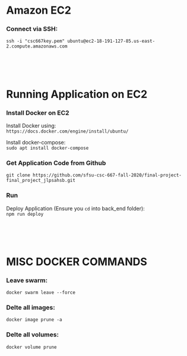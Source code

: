 # Amazon EC2  
### Connect via SSH:  
`ssh -i "csc667key.pem" ubuntu@ec2-18-191-127-85.us-east-2.compute.amazonaws.com`  

<br>
<br>
<br>
  
# Running Application on EC2
### Install Docker on EC2  
Install Docker using:  
`https://docs.docker.com/engine/install/ubuntu/`  

Install docker-compose:  
`sudo apt install docker-compose`  

### Get Application Code from Github  
`git clone https://github.com/sfsu-csc-667-fall-2020/final-project-final_project_jlpsahsb.git`  

### Run  
Deploy Application (Ensure you `cd` into back_end folder):  
 `npm run deploy`  

<br>
<br>
<br>
  
# MISC DOCKER COMMANDS
### Leave swarm:  
`docker swarm leave --force`

### Delte all images:  
`docker image prune -a`  

### Delte all volumes:  
`docker volume prune`  
